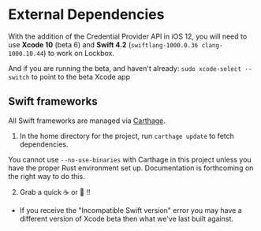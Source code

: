 # External Dependencies

With the addition of the Credential Provider API in iOS 12, you will need to use **Xcode 10** (beta 6) and **Swift 4.2** (`swiftlang-1000.0.36 clang-1000.10.44`) to work on Lockbox.

And if you are running the beta, and haven't already: `sudo xcode-select --switch` to point to the beta Xcode app

## Swift frameworks

All Swift frameworks are managed via [Carthage](https://github.com/carthage/carthage).

1. In the home directory for the project, run `carthage update` to fetch dependencies.

  You cannot use `--no-use-binaries` with Carthage in this project unless you have the proper Rust environment set up. Documentation is forthcoming on the right way to do this.

2. Grab a quick ☕️ or 🍵 !!

  -  If you receive the "Incompatible Swift version" error you may have a different version of Xcode beta then what we've last built against.
